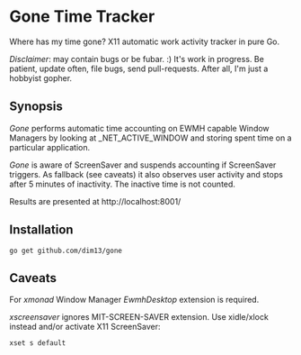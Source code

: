 Gone Time Tracker
=================

Where has my time gone? X11 automatic work activity tracker in pure Go.

_Disclaimer_: may contain bugs or be fubar. :)
It's work in progress. Be patient, update often, file bugs, send pull-requests.
After all, I'm just a hobbyist gopher.

Synopsis
--------

_Gone_ performs automatic time accounting on EWMH capable Window Managers by
looking at _NET_ACTIVE_WINDOW and storing spent time on a particular application.

_Gone_ is aware of ScreenSaver and suspends accounting if ScreenSaver triggers.
As fallback (see caveats) it also observes user activity and stops after 5 minutes
of inactivity. The inactive time is not counted.

Results are presented at http://localhost:8001/

Installation
------------

    go get github.com/dim13/gone

Caveats
-------

For _xmonad_ Window Manager _EwmhDesktop_ extension is required.

_xscreensaver_ ignores MIT-SCREEN-SAVER extension.
Use xidle/xlock instead and/or activate X11 ScreenSaver:

    xset s default
